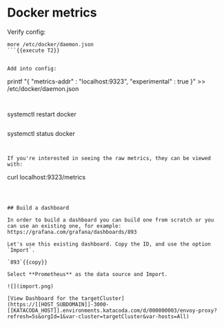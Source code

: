 # Docker metrics

Verify config:

```
more /etc/docker/daemon.json
```{{execute T2}}


Add into config:
```
printf "{
  "metrics-addr" : "localhost:9323",
  "experimental" : true
}" >> /etc/docker/daemon.json
```{{execute T2}}


```
systemctl restart docker
```{{execute T2}}

```
systemctl status docker
```{{execute T2}}


If you're interested in seeing the raw metrics, they can be viewed with: 
```
curl localhost:9323/metrics
```{{execute T2}}



## Build a dashboard

In order to build a dashboard you can build one from scratch or you can use an existing one, for example:
https://grafana.com/grafana/dashboards/893

Let's use this existing dashboard. Copy the ID, and use the option `Import`.

`893`{{copy}}

Select **Prometheus** as the data source and Import.

![](import.png)

[View Dashboard for the targetCluster](https://[[HOST_SUBDOMAIN]]-3000-[[KATACODA_HOST]].environments.katacoda.com/d/000000003/envoy-proxy?refresh=5s&orgId=1&var-cluster=targetCluster&var-hosts=All)



